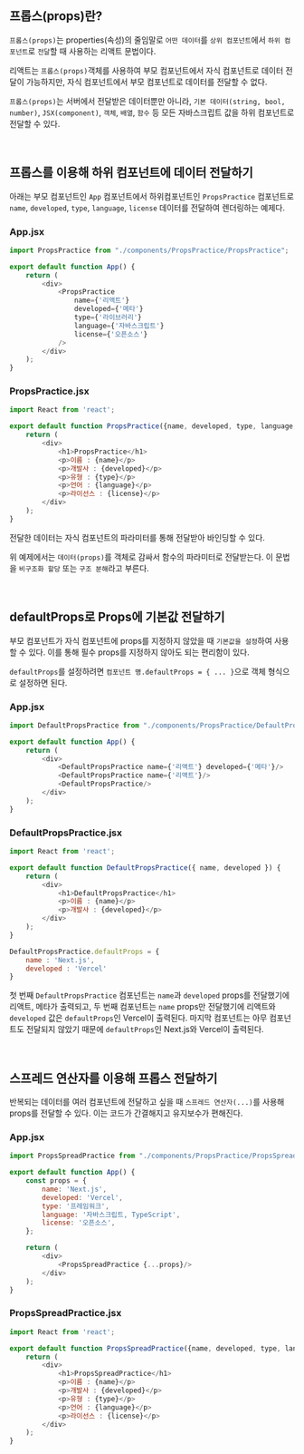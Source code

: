 ## 프롭스(props)란?

`프롭스(props)`는 properties(속성)의 줄임말로 `어떤 데이터`를 `상위 컴포넌트`에서 `하위 컴포넌트`로 `전달`할 때 사용하는 리액트 문법이다. 

리액트는 `프롭스(props)`객체를 사용하여 부모 컴포넌트에서 자식 컴포넌트로 데이터 전달이 가능하지만, 자식 컴포넌트에서 부모 컴포넌트로 데이터를 전달할 수 없다.

`프롭스(props)`는 서버에서 전달받은 데이터뿐만 아니라, `기본 데이터(string, bool, number)`, `JSX(component)`, `객체`, `배열`, `함수` 등 모든 자바스크립트 값을 하위 컴포넌트로 전달할 수 있다.

<br>

## 프롭스를 이용해 하위 컴포넌트에 데이터 전달하기

아래는 부모 컴포넌트인 `App` 컴포넌트에서 하위컴포넌트인 `PropsPractice` 컴포넌트로 `name`, `developed`, `type`, `language`, `license` 데이터를 전달하여 렌더링하는 예제다.

### App.jsx
```javascript
import PropsPractice from "./components/PropsPractice/PropsPractice";

export default function App() {
    return (
        <div>
            <PropsPractice
                name={'리액트'}
                developed={'메타'}
                type={'라이브러리'}
                language={'자바스크립트'}
                license={'오픈소스'}
            />
        </div>
    );
}
```

### PropsPractice.jsx
```javascript
import React from 'react';

export default function PropsPractice({name, developed, type, language, license}) {
    return (
        <div>
            <h1>PropsPractice</h1>
            <p>이름 : {name}</p>
            <p>개발사 : {developed}</p>
            <p>유형 : {type}</p>
            <p>언어 : {language}</p>
            <p>라이선스 : {license}</p>
        </div>
    );
}
```

전달한 데이터는 자식 컴포넌트의 파라미터를 통해 전달받아 바인딩할 수 있다.

위 예제에서는 `데이터(props)`를 객체로 감싸서 함수의 파라미터로 전달받는다. 이 문법을 `비구조화 할당` 또는 `구조 분해`라고 부른다.

<br>

## defaultProps로 Props에 기본값 전달하기

부모 컴포넌트가 자식 컴포넌트에 props를 지정하지 않았을 때 `기본값을 설정`하여 사용할 수 있다. 이를 통해 필수 props를 지정하지 않아도 되는 편리함이 있다.

`defaultProps`를 설정하려면 `컴포넌트 명.defaultProps = { ... }`으로 객체 형식으로 설정하면 된다.

### App.jsx
```javascript
import DefaultPropsPractice from "./components/PropsPractice/DefaultPropsPractice";

export default function App() {
    return (
        <div>
            <DefaultPropsPractice name={'리액트'} developed={'메타'}/>
            <DefaultPropsPractice name={'리액트'}/>
            <DefaultPropsPractice/>
        </div>
    );
}
```

### DefaultPropsPractice.jsx
```javascript
import React from 'react';

export default function DefaultPropsPractice({ name, developed }) {
    return (
        <div>
            <h1>DefaultPropsPractice</h1>
            <p>이름 : {name}</p>
            <p>개발사 : {developed}</p>
        </div>
    );
}

DefaultPropsPractice.defaultProps = {
    name : 'Next.js',
    developed : 'Vercel'
}
```

첫 번째 `DefaultPropsPractice` 컴포넌트는 `name`과 `developed` props를 전달했기에 리액트, 메타가 출력되고,
두 번째 컴포넌트는 `name` props만 전달했기에 리액트와 `developed` 값은 `defaultProps`인 Vercel이 출력된다.
마지막 컴포넌트는 아무 컴포넌트도 전달되지 않았기 때문에 `defaultProps`인 Next.js와 Vercel이 출력된다.

<br>

## 스프레드 연산자를 이용해 프롭스 전달하기

반복되는 데이터를 여러 컴포넌트에 전달하고 싶을 때 `스프레드 연산자(...)`를 사용해 props를 전달할 수 있다.
이는 코드가 간결해지고 유지보수가 편해진다.

### App.jsx
```javascript
import PropsSpreadPractice from "./components/PropsPractice/PropsSpreadPractice";

export default function App() {
    const props = {
        name: 'Next.js',
        developed: 'Vercel',
        type: '프레임워크',
        language: '자바스크립트, TypeScript',
        license: '오픈소스',
    };

    return (
        <div>
            <PropsSpreadPractice {...props}/>
        </div>
    );
}
```

### PropsSpreadPractice.jsx
```javascript
import React from 'react';

export default function PropsSpreadPractice({name, developed, type, language, license}) {
    return (
        <div>
            <h1>PropsSpreadPractice</h1>
            <p>이름 : {name}</p>
            <p>개발사 : {developed}</p>
            <p>유형 : {type}</p>
            <p>언어 : {language}</p>
            <p>라이선스 : {license}</p>
        </div>
    );
}
```